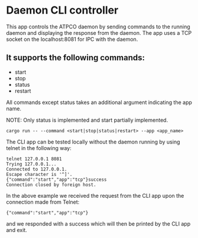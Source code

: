 # Daemon CLI controller
This app controls the ATPCO daemon by sending commands to the running daemon and displaying the response from the daemon.
The app uses a TCP socket on the localhost:8081 for IPC with the daemon. 

## It supports the following commands:
- start 
- stop
- status
- restart

All commands except status takes an additional argument indicating the app name.

NOTE: Only status is implemented and start partially implemented.

```
cargo run -- --command <start|stop|status|restart> --app <app_name>
```

The CLI app can be tested locally without the daemon running by using telnet in the following way:

```
telnet 127.0.0.1 8081
Trying 127.0.0.1...
Connected to 127.0.0.1.
Escape character is '^]'.
{"command":"start","app":"tcp"}success
Connection closed by foreign host.
```
In the above example we received the request from the CLI app upon the connection made from Telnet:
```
{"command":"start","app":"tcp"}
```
and we responded with a success which will then be printed by the CLI app and exit. 
